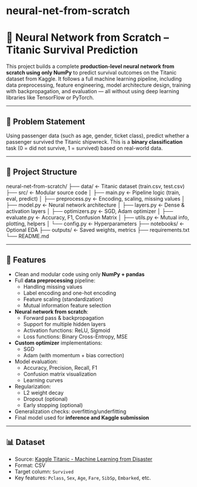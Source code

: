 # neural-net-from-scratch
# 🧠 Neural Network from Scratch – Titanic Survival Prediction

This project builds a complete **production-level neural network from scratch using only NumPy** to predict survival outcomes on the Titanic dataset from Kaggle. It follows a full machine learning pipeline, including data preprocessing, feature engineering, model architecture design, training with backpropagation, and evaluation — all without using deep learning libraries like TensorFlow or PyTorch.

---

## 🎯 Problem Statement

Using passenger data (such as age, gender, ticket class), predict whether a passenger survived the Titanic shipwreck. This is a **binary classification** task (0 = did not survive, 1 = survived) based on real-world data.

---

## 🧱 Project Structure

neural-net-from-scratch/
├── data/ ← Titanic dataset (train.csv, test.csv)
├── src/ ← Modular source code
│ ├── main.py ← Pipeline logic (train, eval, predict)
│ ├── preprocess.py ← Encoding, scaling, missing values
│ ├── model.py ← Neural network architecture
│ ├── layers.py ← Dense & activation layers
│ ├── optimizers.py ← SGD, Adam optimizer
│ ├── evaluate.py ← Accuracy, F1, Confusion Matrix
│ ├── utils.py ← Mutual info, plotting, helpers
│ └── config.py ← Hyperparameters
├── notebooks/ ← Optional EDA
├── outputs/ ← Saved weights, metrics
├── requirements.txt
└── README.md


---

## 🚀 Features

- Clean and modular code using only **NumPy + pandas**
- Full **data preprocessing** pipeline:
  - Handling missing values
  - Label encoding and one-hot encoding
  - Feature scaling (standardization)
  - Mutual information feature selection
- **Neural network from scratch**:
  - Forward pass & backpropagation
  - Support for multiple hidden layers
  - Activation functions: ReLU, Sigmoid
  - Loss functions: Binary Cross-Entropy, MSE
- **Custom optimizer** implementations:
  - SGD
  - Adam (with momentum + bias correction)
- Model evaluation:
  - Accuracy, Precision, Recall, F1
  - Confusion matrix visualization
  - Learning curves
- Regularization:
  - L2 weight decay
  - Dropout (optional)
  - Early stopping (optional)
- Generalization checks: overfitting/underfitting
- Final model used for **inference and Kaggle submission**

---

## 📊 Dataset

- Source: [Kaggle Titanic - Machine Learning from Disaster](https://www.kaggle.com/competitions/titanic)
- Format: CSV
- Target column: `Survived`
- Key features: `Pclass`, `Sex`, `Age`, `Fare`, `SibSp`, `Embarked`, etc.

